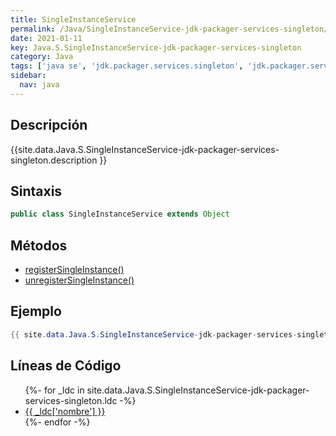 ```yaml
---
title: SingleInstanceService
permalink: /Java/SingleInstanceService-jdk-packager-services-singleton/
date: 2021-01-11
key: Java.S.SingleInstanceService-jdk-packager-services-singleton
category: Java
tags: ['java se', 'jdk.packager.services.singleton', 'jdk.packager.services', 'clase java', 'Java 10']
sidebar: 
  nav: java
---
```


## Descripción
{{site.data.Java.S.SingleInstanceService-jdk-packager-services-singleton.description }}

## Sintaxis
~~~java
public class SingleInstanceService extends Object
~~~

## Métodos
* [registerSingleInstance()](/Java/SingleInstanceService-jdk-packager-services-singleton/registerSingleInstance)
* [unregisterSingleInstance()](/Java/SingleInstanceService-jdk-packager-services-singleton/unregisterSingleInstance)

## Ejemplo
~~~java
{{ site.data.Java.S.SingleInstanceService-jdk-packager-services-singleton.code}}
~~~

## Líneas de Código
<ul>
{%- for _ldc in site.data.Java.S.SingleInstanceService-jdk-packager-services-singleton.ldc -%}
   <li>
       <a href="{{_ldc['url'] }}">{{ _ldc['nombre'] }}</a>
   </li>
{%- endfor -%}
</ul>
